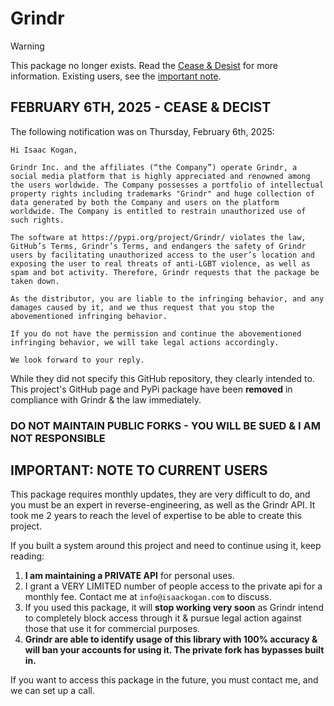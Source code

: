# Grindr

> [!WARNING]  
> This package no longer exists. Read the [Cease & Desist](#february-6th-2025---cease--decist) for more information. Existing users, see the [important note](#important-note-to-current-users).

## FEBRUARY 6TH, 2025 - CEASE & DECIST

The following notification was on Thursday, February 6th, 2025:

```
Hi Isaac Kogan,

Grindr Inc. and the affiliates (“the Company”) operate Grindr, a social media platform that is highly appreciated and renowned among the users worldwide. The Company possesses a portfolio of intellectual property rights including trademarks "Grindr" and huge collection of data generated by both the Company and users on the platform worldwide. The Company is entitled to restrain unauthorized use of such rights.

The software at https://pypi.org/project/Grindr/ violates the law, GitHub’s Terms, Grindr’s Terms, and endangers the safety of Grindr users by facilitating unauthorized access to the user’s location and exposing the user to real threats of anti-LGBT violence, as well as spam and bot activity. Therefore, Grindr requests that the package be taken down.

As the distributor, you are liable to the infringing behavior, and any damages caused by it, and we thus request that you stop the abovementioned infringing behavior.

If you do not have the permission and continue the abovementioned infringing behavior, we will take legal actions accordingly.

We look forward to your reply.
```

While they did not specify this GitHub repository, they clearly intended to.
This project's GitHub page and PyPi package have been **removed** in compliance with Grindr & the law immediately.

### DO NOT MAINTAIN PUBLIC FORKS - YOU WILL BE SUED & I AM NOT RESPONSIBLE

## IMPORTANT: NOTE TO CURRENT USERS

This package requires monthly updates, they are very difficult to do, and you must be an expert in reverse-engineering, as well as the Grindr API. It took me 2 years to reach the level of expertise to be able to create this project.

If you built a system around this project and need to continue using it, keep reading:

1. **I am maintaining a PRIVATE API** for personal uses.
2. I grant a VERY LIMITED number of people access to the private api for a monthly fee. Contact me at `info@isaackogan.com` to discuss.
4. If you used this package, it will **stop working very soon** as Grindr intend to completely block access through it & pursue legal action against those that use it for commercial purposes.
5. **Grindr are able to identify usage of this library with 100% accuracy & will ban your accounts for using it. The private fork has bypasses built in.**

If you want to access this package in the future, you must contact me, and we can set up a call.
